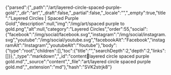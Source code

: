 {"parsed":{"_path":"/art/layered-circle-spaced-purple-gold","_dir":"art","_draft":false,"_partial":false,"_locale":"","_empty":true,"title":"Layered Circles | Spaced Purple Gold","description":null,"img":"/img/art/spaced purple to gold.png","alt":null,"category":"Layered Circles","order":55,"social":{"facebook":"/img/social/facebook.svg","instagram":"/img/social/instagram.svg","youtube":"/img/social/youtube.svg","facebookAlt":"Facebook","instagramAlt":"Instagram","youtubeAlt":"Youtube"},"body":{"type":"root","children":[],"toc":{"title":"","searchDepth":2,"depth":2,"links":[]}},"_type":"markdown","_id":"content:art:layered circle spaced purple gold.md","_source":"content","_file":"art/layered circle spaced purple gold.md","_extension":"md"},"hash":"SVK2strjk8"}